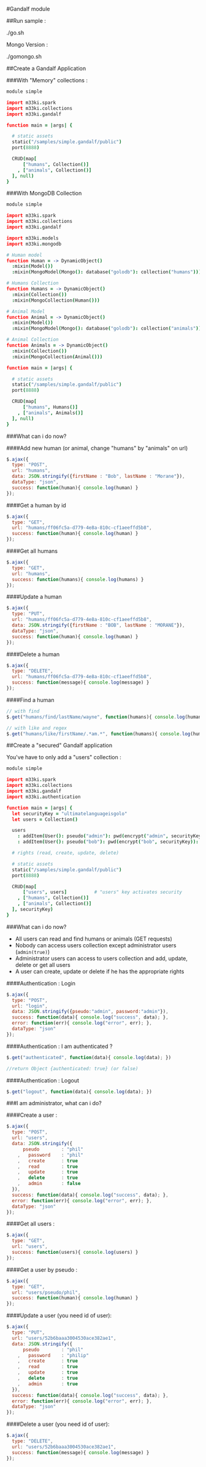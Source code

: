 #Gandalf module

##Run sample :

  ./go.sh

Mongo Version :

  ./gomongo.sh

##Create a Gandalf Application

###With "Memory" collections :

```coffeescript
module simple

import m33ki.spark
import m33ki.collections
import m33ki.gandalf

function main = |args| {

  # static assets
  static("/samples/simple.gandalf/public")
  port(8888)

  CRUD(map[
      ["humans", Collection()]
    , ["animals", Collection()]
  ], null)
}
```

###With MongoDB Collection

```coffeescript
module simple

import m33ki.spark
import m33ki.collections
import m33ki.gandalf

import m33ki.models
import m33ki.mongodb

# Human model
function Human = -> DynamicObject()
  :mixin(Model())
  :mixin(MongoModel(Mongo(): database("golodb"): collection("humans")))

# Humans Collection
function Humans = -> DynamicObject()
  :mixin(Collection())
  :mixin(MongoCollection(Human()))

# Animal Model
function Animal = -> DynamicObject()
  :mixin(Model())
  :mixin(MongoModel(Mongo(): database("golodb"): collection("animals")))

# Animal Collection
function Animals = -> DynamicObject()
  :mixin(Collection())
  :mixin(MongoCollection(Animal()))

function main = |args| {

  # static assets
  static("/samples/simple.gandalf/public")
  port(8888)

  CRUD(map[
      ["humans", Humans()]
    , ["animals", Animals()]
  ], null)
}
```

###What can i do now?

####Add new human (or animal, change "humans" by "animals" on url)

```javascript
$.ajax({
  type: "POST",
  url: "humans",
  data: JSON.stringify({firstName : "Bob", lastName : "Morane"}),
  dataType: "json",
  success: function(human){ console.log(human) }
});
```

####Get a human by id

```javascript
$.ajax({
  type: "GET",
  url: "humans/ff06fc5a-d779-4e8a-810c-cf1aeeffd5b8",
  success: function(human){ console.log(human) }
});
```

####Get all humans

```javascript
$.ajax({
  type: "GET",
  url: "humans",
  success: function(humans){ console.log(humans) }
});
```

####Update a human

```javascript
$.ajax({
  type: "PUT",
  url: "humans/ff06fc5a-d779-4e8a-810c-cf1aeeffd5b8",
  data: JSON.stringify({firstName : "BOB", lastName : "MORANE"}),
  dataType: "json",
  success: function(human){ console.log(human) }
});
```

####Delete a human

```javascript
$.ajax({
  type: "DELETE",
  url: "humans/ff06fc5a-d779-4e8a-810c-cf1aeeffd5b8",
  success: function(message){ console.log(message) }
});
```

####Find a human

```javascript
// with find
$.get("humans/find/lastName/wayne", function(humans){ console.log(humans); })

// with like and regex
$.get("humans/like/firstName/.*am.*", function(humans){ console.log(humans); })
```

##Create a "secured" Gandalf application

You've have to only add a "users" collection :

```coffeescript
module simple

import m33ki.spark
import m33ki.collections
import m33ki.gandalf
import m33ki.authentication

function main = |args| {
  let securityKey = "ultimatelanguageisgolo"
  let users = Collection()

  users
    : addItem(User(): pseudo("admin"): pwd(encrypt("admin", securityKey)): rights(true, true, true, true): admin(true))
    : addItem(User(): pseudo("bob"): pwd(encrypt("bob", securityKey)): rights(true, false, false, false))

  # rights (read, create, update, delete)

  # static assets
  static("/samples/simple.gandalf/public")
  port(8888)

  CRUD(map[
      ["users", users]          # "users" key activates security
    , ["humans", Collection()]
    , ["animals", Collection()]
  ], securityKey)
}
```

###What can i do now?

- All users can read and find humans or animals (GET requests)
- Nobody can access users collection except administrator users (`admin(true)`)
- Administrator users can access to users collection and add, update, delete or get all users
- A user can create, update or delete if he has the appropriate rights

####Authentication : Login

```javascript
$.ajax({
  type: "POST",
  url: "login",
  data: JSON.stringify({pseudo:"admin", password:"admin"}),
  success: function(data){ console.log("success", data); },
  error: function(err){ console.log("error", err); },
  dataType: "json"
});
```

####Authentication : I am authenticated ?

```javascript
$.get("authenticated", function(data){ console.log(data); })

//return Object {authenticated: true} (or false)
```

####Authentication : Logout

```javascript
$.get("logout", function(data){ console.log(data); })
```

###I am administrator, what can i do?

####Create a user :

```javascript
$.ajax({
  type: "POST",
  url: "users",
  data: JSON.stringify({
      pseudo 		: "phil"
    ,	password 	: "phil"
    ,	create 		: true
    ,	read 		: true
    ,	update 		: true
    ,	delete 		: true
    ,	admin 		: false
  }),
  success: function(data){ console.log("success", data); },
  error: function(err){ console.log("error", err); },
  dataType: "json"
});
```

####Get all users :

```javascript
$.ajax({
  type: "GET",
  url: "users",
  success: function(users){ console.log(users) }
});
```

####Get a user by pseudo :

```javascript
$.ajax({
  type: "GET",
  url: "users/pseudo/phil",
  success: function(human){ console.log(human) }
});
```

####Update a user (you need id of user):

```javascript
$.ajax({
  type: "PUT",
  url: "users/52b6baaa3004530ace382ae1",
  data: JSON.stringify({
      pseudo 		: "phil"
    ,	password 	: "philip"
    ,	create 		: true
    ,	read 		: true
    ,	update 		: true
    ,	delete 		: true
    ,	admin 		: true
  }),
  success: function(data){ console.log("success", data); },
  error: function(err){ console.log("error", err); },
  dataType: "json"
});
```

####Delete a user (you need id of user):

```javascript
$.ajax({
  type: "DELETE",
  url: "users/52b6baaa3004530ace382ae1",
  success: function(message){ console.log(message) }
});
```

